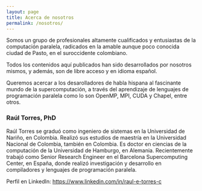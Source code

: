 ```yaml
---
layout: page
title: Acerca de nosotros
permalink: /nosotros/
---
```


Somos un grupo de profesionales altamente cualificados y entusiastas de la computación paralela, radicados en la amable aunque poco conocida ciudad de Pasto, en el suroccidente colombiano.

Todos los contenidos aquí publicados han sido desarrollados por nosotros mismos, y además, son de libre acceso y en idioma español.

Queremos acercar a los desarolladores de habla hispana al fascinante mundo de la supercomputación, a través del aprendizaje de lenguajes de programación paralela como lo son OpenMP, MPI, CUDA y Chapel, entre otros.

### Raúl Torres, PhD

Raúl Torres se graduó como ingeniero de sistemas en la Universidad de Nariño, en Colombia. Realizó sus estudios de maestría en la Universidad Nacional de Colombia, también en Colombia. Es doctor en ciencias de la computación de la Universidad de Hamburgo, en Alemania. Recientemente trabajó como Senior Research Engineer en el Barcelona Supercomputing Center, en España, donde realizó investigación y desarrollo en compiladores y lenguajes de programación paralela.

Perfil en LinkedIn: https://www.linkedin.com/in/raul-e-torres-c
